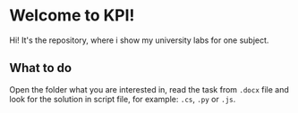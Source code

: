 # Welcome to KPI!

Hi! It's the repository, where i show my university labs for one subject.

## What to do

Open the folder what you are interested in, read the task from `.docx` file and look for the solution in script file, for example: `.cs`, `.py` or `.js`.
